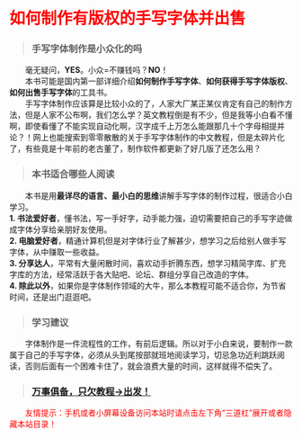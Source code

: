 # <font color="red">如何制作有版权的手写字体并出售</font>

> ### **手写字体制作是小众化的吗**

　　毫无疑问，**YES**。小众=不赚钱吗？**NO**！  
　　本书可能是国内第一部详细介绍**如何制作手写字体**、**如何获得手写字体版权**、**如何出售手写字体**的工具书。  
　　手写字体制作应该算是比较小众的了，人家大厂某正某仪肯定有自己的制作方法，但是人家不公布啊，我们怎么学？英文教程倒是有不少，但是我等小白看不懂啊，即使看懂了不能实现自动化啊，汉字成千上万怎么能跟那几十个字母相提并论？！网上也能搜索到零零散散的关于手写字体制作的中文教程，但是太碎片化了，有些竟是十年前的老古董了，制作软件都更新了好几版了还怎么用？

> ### **本书适合哪些人阅读**

　　本书是用**最详尽的语言、最小白的思维**讲解手写字体的制作过程，很适合小白学习。  
**1. 书法爱好者**，懂书法，写一手好字，动手能力强，迫切需要把自己的手写字迹做成字体分享给亲朋好友使用。  
**2. 电脑爱好者**，精通计算机但是对字体行业了解甚少，想学习之后给别人做手写字体，从中赚取一些收益。  
**3. 分享达人**，平常有大量闲散时间，喜欢动手折腾东西，想学习精简字库、扩充字库的方法，经常活跃于各大贴吧、论坛、群组分享自己改造的字体。  
**4. 除此以外**，如果你是字体制作领域的大牛，那么本教程可能不适合你，为节省时间，还是出门逛逛吧。  

> ### **学习建议**

　　字体制作是一件流程性的工作，有前后逻辑。所以对于小白来说，要制作一款属于自己的手写字体，必须从头到尾按部就班地阅读学习，切忌急功近利跳跃阅读，否则后面有一个困难卡住了，就会浪费大量的时间，这样就得不偿失了。 

> ### **<font color="green">[万事俱备，只欠教程→出发！](http://www.zuoziti.com/#/chapter01)</font>**

　　<font color="red">友情提示：手机或者小屏幕设备访问本站时请点击左下角“三道杠”展开或者隐藏本站目录！</font>